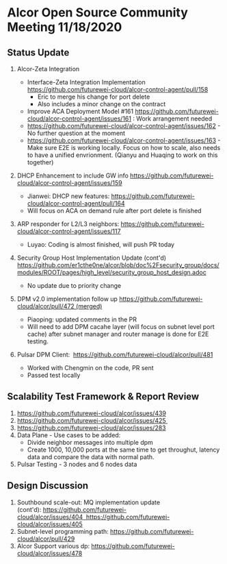 # Alcor Open Source Community Meeting 11/18/2020

## Status Update

1. Alcor-Zeta Integration
    * Interface-Zeta Integration Implementation https://github.com/futurewei-cloud/alcor-control-agent/pull/158
        * Eric to merge his change for port delete 
        * Also includes a minor change on the contract
    * Improve ACA Deployment Model #161 https://github.com/futurewei-cloud/alcor-control-agent/issues/161 : Work arrangement needed
    * https://github.com/futurewei-cloud/alcor-control-agent/issues/162 - No further question at the moment
    * https://github.com/futurewei-cloud/alcor-control-agent/issues/163 - Make sure E2E is working locally. Focus on how to scale, also needs to have a unified envrionment. (Qianyu and Huaqing to work on this together)

2. DHCP Enhancement to include GW info https://github.com/futurewei-cloud/alcor-control-agent/issues/159
    * Jianwei:  DHCP new features: https://github.com/futurewei-cloud/alcor-control-agent/pull/164 
    * Will focus on ACA on demand rule after port delete is finished
3. ARP responder for L2/L3 neighbors: https://github.com/futurewei-cloud/alcor-control-agent/issues/117 
    * Luyao: Coding is almost finished, will push PR today

4. Security Group Host Implementation Update (cont'd) https://github.com/er1cthe0ne/alcor/blob/doc%2Fsecurity_group/docs/modules/ROOT/pages/high_level/security_group_host_design.adoc

    * No update due to priority change
5. DPM v2.0 implementation follow up https://github.com/futurewei-cloud/alcor/pull/472 (merged)
    * Piaoping: updated comments in the PR
    * Will need to add DPM cacahe layer (will focus on subnet level port cache) after subnet manager and router manage is done for E2E testing. 
6. Pulsar DPM Client:  https://github.com/futurewei-cloud/alcor/pull/481
    * Worked with Chengmin on the code, PR sent
    * Passed test locally

## Scalability Test Framework & Report Review

1. https://github.com/futurewei-cloud/alcor/issues/439
2. https://github.com/futurewei-cloud/alcor/issues/425 
3. https://github.com/futurewei-cloud/alcor/issues/283
4. Data Plane - Use cases to be added: 
    * Divide neighbor messages into multiple dpm
    * Create 1000, 10,000 ports at the same time to get throughut, latency data and compare the data with normal path. 
5. Pulsar Testing - 3 nodes and 6 nodes data

## Design Discussion

1. Southbound scale-out: MQ implementation update (cont'd): https://github.com/futurewei-cloud/alcor/issues/404  https://github.com/futurewei-cloud/alcor/issues/405
2. Subnet-level programming path: https://github.com/futurewei-cloud/alcor/pull/429
3. Alcor Support various dp: https://github.com/futurewei-cloud/alcor/issues/478
